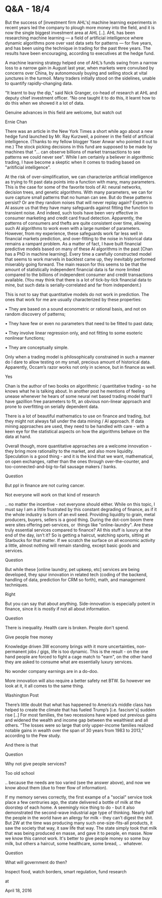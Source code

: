 # Q&A - 18/4

But the success of [investment firm AHL's] machine learning experiments in recent years led the company to plough more money into the field, and it is now the single biggest investment area at AHL [..]. AHL has been researching machine learning — a field of artificial intelligence where dynamic algorithms pore over vast data sets for patterns — for five years, and has been using the technique in trading for the past three years. The results have been encouraging, according to executives at the hedge fund.

A machine learning strategy helped one of AHL’s funds swing from a narrow loss to a narrow gain in August last year, when markets were convulsed by concerns over China, by autonomously buying and selling stock at vital junctures in the turmoil. Many traders initially stood on the sidelines, unable to quantify rapidly-changing data.

“It learnt to buy the dip,” said Nick Granger, co-head of research at AHL and deputy chief investment officer. “No one taught it to do this, it learnt how to do this when we showed it a lot of data.

Genuine advances in this field are welcome, but watch out

Ernie Chan

There was an article in the New York Times a short while ago about a new hedge fund launched by Mr. Ray Kurzweil, a poineer in the field of artificial intelligence. (Thanks to my fellow blogger Yaser Anwar who pointed it out to me.) The stock picking decisions in this fund are supposed to be made by machines that "... can observe billions of market transactions to see patterns we could never see". While I am certainly a believer in algorithmic trading, I have become a skeptic when it comes to trading based on "aritificial intelligence".

At the risk of over-simplification, we can characterize artificial intelligence as trying to fit past data points into a function with many, many parameters. This is the case for some of the favorite tools of AI: neural networks, decision trees, and genetic algorithms. With many parameters, we can for sure capture small patterns that no human can see. But do these patterns persist? Or are they random noises that will never replay again? Experts in AI assure us that they have many safeguards against fitting the function to transient noise. And indeed, such tools have been very effective in consumer marketing and credit card fraud detection. Apparently, the patterns of consumers and thefts are quite consistent over time, allowing such AI algorithms to work even with a large number of parameters. However, from my experience, these safeguards work far less well in financial markets prediction, and over-fitting to the noise in historical data remains a rampant problem. As a matter of fact, I have built financial predictive models based on many of these AI algorithms in the past [Chan has a PhD in machine learning]. Every time a carefully constructed model that seems to work marvels in backtest came up, they inevitably performed miserably going forward. The main reason for this seems to be that the amount of statistically independent financial data is far more limited compared to the billions of independent consumer and credit transactions available. (You may think that there is a lot of tick-by-tick financial data to mine, but such data is serially-correlated and far from independent.)

This is not to say that quantitative models do not work in prediction. The ones that work for me are usually characterized by these properties:

• They are based on a sound econometric or rational basis, and not on random discovery of patterns;

• They have few or even no parameters that need to be fitted to past data;

• They involve linear regression only, and not fitting to some esoteric nonlinear functions;

• They are conceptually simple.

Only when a trading model is philosophically constrained in such a manner do I dare to allow testing on my small, precious amount of historical data. Apparently, Occam’s razor works not only in science, but in finance as well.

Yes

Chan is the author of two books on algorithmic / quantitative trading - so he knows what he is talking about. In another post he mentions of feeling unease whenever he hears of some neural net based trading model that'll have gazillion free parameters to fit, an obvious non-linear approach and prone to overfitting on serially dependent data. 

There is a lot of beautiful mathematics to use on finance and trading, but they might not always fall under the data mining / AI approach. If data mining approaches are used, they need to be handled with care - with a keen eye for the statistical aspects on how the algorithms behave on the data at hand. 

Overall though, more quantitative approaches are a welcome innovation - they bring more rationality to the market, and also more liquidity. Speculation is a good thing - and it is the kind that we want, mathematical, on open exchanges, rather than the ones through over-the-counter, and too-connected-and-big-to-fail sausage makers / banks. 

Question

But ppl in finance are not curing cancer.

Not everyone will work on that kind of research

.. no matter the incentive - not everyone should either. While on this topic, I must say I am a little frustrated by this constant degrading of finance, as if it the whole industry is born of an evil seed. Providing liquidity to grain, metal producers, buyers, sellers is a good thing. During the dot-com boom there were sites offering pet-services, or  things like "online-laundry". Are these truly essential services compared to finance? All this stuff is luxury at the end of the day, isn't it? So is getting a haircut, watching sports, sitting at Starbucks for that matter. If we scratch the surface on all economic activity a little, almost nothing will remain standing, except basic goods and services.

Question

But while these [online laundry, pet upkeep, etc] services are being developed, they spur innovation in related tech (coding of the backend, handling of data, prediction for CRM so forth), math, and management techniques. 

Right

But you can say that about anything. Side-innovation is especially potent in finance, since it is mostly if not all about information. 

Question

There is inequality. Health care is broken. People don't spend.

Give people free money

Knowledge driven 3W economy brings with it more uncertainties, non-permanent jobs / gigs, life is too dynamic. This is the result - on the one hand people are forced to fight a cage match to "earn", on the other hand they are asked to consume what are essentially luxury services.

No wonder company earnings are in a do-doo.

More innovation will also require a better safety net BTW. So however we look at it, it all comes to the same thing.

Washington Post

There’s little doubt that what has happened to America’s middle class has helped to create the climate that has fueled Trump’s [i.e. fascism's] sudden rise [..] For most families, the two recessions have wiped out previous gains and widened the wealth and income gap between the wealthiest and all others. “The losses were so large that only upper-income families realized notable gains in wealth over the span of 30 years from 1983 to 2013,” according to the Pew study.

And there is that

Question

Why not give people services?

Too old school

.. because the needs are too varied (see the answer above), and now we know about them (due to freer flow of information).

If my memory serves correctly, the first exampe of a "social" service took place a few centruries ago, the state delivered a bottle of milk at the doorstep of each home. A seemingly nice thing to do - but it also demonstrated the second-wave industrial age type of thinking. Nearly half the people in the world have an allergy for milk - they can't digest the shit. But 2W at the time was producing many such one-size-fits-all products, it saw the society that way, it saw life that way. The state simply took that milk that was being produced en masse, and gave it to people, en masse. Now we know this cannot work. It's better to give people money so some buy milk, but others a haircut, some healthcare, some bread, ..  whatever.

Question 

What will government do then?

Inspect food, watch borders, smart regulation, fund research









at

April 18, 2016
















